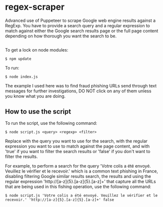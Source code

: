 # regex-scraper
Advanced use of Puppeteer to scrape Google web engine results against a RegExp. You have to provide a search query and a regular expression to match against either the Google search results page or the full page content depending on how thorough you want the search to be.

##

To get a lock on node modules:

	$ npm update

To run:

	$ node index.js
 
The example I used here was to find fraud phishing URLs send through text messages for further investigations, DO NOT click on any of them unless you know what you are doing.



## How to use the script

To run the script, use the following command:

	$ node script.js <query> <regexp> <filter>

Replace <query> with the query you want to use for the search, <regexp> with the regular expression you want to use to match against the page content, and <filter> with 'true' if you want to filter the search results or 'false' if you don't want to filter the results.

For example, to perform a search for the query 'Votre colis a été envoyé. Veuillez le vérifier et le recevoir.' which is a common text phishing in France, disabling filtering Google similar results search, the results and using the regular expression 'http://[a-z]{5}.[a-z]{5}.[a-z]+' that capture all the URLs that are being used in this fishing operation, use the following command:

	$ node script.js 'Votre colis a été envoyé. Veuillez le vérifier et le recevoir.' 'http://[a-z]{5}.[a-z]{5}.[a-z]+' false
